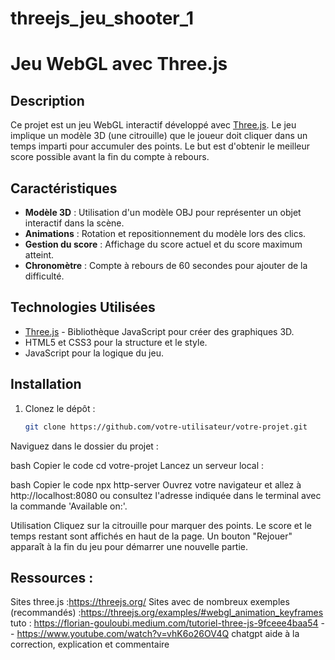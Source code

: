 # threejs_jeu_shooter_1

# Jeu WebGL avec Three.js

## Description

Ce projet est un jeu WebGL interactif développé avec [Three.js](https://threejs.org/). Le jeu implique un modèle 3D (une citrouille) que le joueur doit cliquer dans un temps imparti pour accumuler des points. Le but est d'obtenir le meilleur score possible avant la fin du compte à rebours.

## Caractéristiques

- **Modèle 3D** : Utilisation d'un modèle OBJ pour représenter un objet interactif dans la scène.
- **Animations** : Rotation et repositionnement du modèle lors des clics.
- **Gestion du score** : Affichage du score actuel et du score maximum atteint.
- **Chronomètre** : Compte à rebours de 60 secondes pour ajouter de la difficulté.

## Technologies Utilisées

- [Three.js](https://threejs.org/) - Bibliothèque JavaScript pour créer des graphiques 3D.
- HTML5 et CSS3 pour la structure et le style.
- JavaScript pour la logique du jeu.

## Installation

1. Clonez le dépôt :
   ```bash
   git clone https://github.com/votre-utilisateur/votre-projet.git
Naviguez dans le dossier du projet :

bash
Copier le code
cd votre-projet
Lancez un serveur local :

bash
Copier le code
npx http-server
Ouvrez votre navigateur et allez à http://localhost:8080 ou consultez l'adresse indiquée dans le terminal avec la commande 'Available on:'.

Utilisation
Cliquez sur la citrouille pour marquer des points.
Le score et le temps restant sont affichés en haut de la page.
Un bouton "Rejouer" apparaît à la fin du jeu pour démarrer une nouvelle partie.

## Ressources :
Sites three.js :https://threejs.org/
Sites avec de nombreux exemples (recommandés) :https://threejs.org/examples/#webgl_animation_keyframes
tuto : https://florian-gouloubi.medium.com/tutoriel-three-js-9fceee4baa54
--  https://www.youtube.com/watch?v=vhK6o26OV4Q
chatgpt aide à la correction, explication et commentaire

